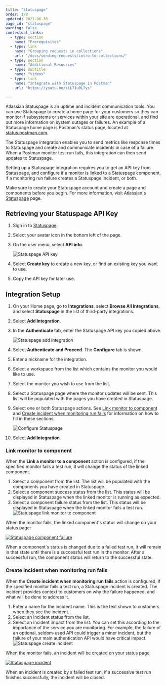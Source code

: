 ```yaml
---
title: "Statuspage"
order: 178
updated: 2021-06-30
page_id: "statuspage"
warning: false
contextual_links:
  - type: section
    name: "Prerequisites"
  - type: link
    name: "Grouping requests in collections"
    url: "/docs/sending-requests/intro-to-collections/"
  - type: section
    name: "Additional Resources"
  - type: subtitle
    name: "Videos"
  - type: link
    name: "Integrate with Statuspage in Postman"
    url: "https://youtu.be/siL7Iu9L7ys"

---
```


Atlassian Statuspage is an uptime and incident communication tools. You can use Statuspage to create a home page for your customers so they can monitor if subsystems or services within your site are operational, and find out more information on system outages or failures. An example of a Statuspage home page is Postman's status page, located at [status.postman.com](https://status.postman.com).

The Statuspage integration enables you to send metrics like response times to Statuspage and create and communicate incidents in case of a failure. When a Postman monitor test run fails, this integration can then send updates to Statuspage.

Setting up a Statuspage integration requires you to get an API key from Statuspage, and configure if a monitor is linked to a Statuspage component, if a monitoring run failure creates a Statuspage incident, or both.

Make sure to create your Statuspage account and create a page and components before you begin. For more information, visit Atlassian's [Statuspage](https://www.atlassian.com/software/statuspage) page.

## Retrieving your Statuspage API Key

1. Sign in to [Statuspage](https://manage.statuspage.io/login).
1. Select your avatar icon in the bottom left of the page.
1. On the user menu, select **API info**.

    ![Statuspage API key](https://assets.postman.com/postman-docs/statuspage-api-key.jpg)

1. Select **Create key** to create a new key, or find an existing key you want to use.
1. Copy the API key for later use.

## Integration Setup

1. On your Home page, go to **Integrations**, select **Browse All Integrations**, and select **Statuspage** in the list of third-party integrations.
1. Select **Add Integration**.
1. In the **Authenticate** tab, enter the Statuspage API key you copied above.

    ![Statuspage add integration](https://assets.postman.com/postman-docs/add-integration-statuspage.jpg)

1. Select **Authenticate and Proceed**. The **Configure** tab is shown.
1. Enter a nickname for the integration.
1. Select a workspace from the list which contains the monitor you would like to use.
1. Select the monitor you wish to use from the list.
1. Select a Statuspage page where the monitor updates will be sent. This list will be populated with the pages you have created in Statuspage.
1. Select one or both Statuspage actions. See [Link monitor to component](#link-monitor-to-component) and [Create incident when monitoring run fails](#create-incident-when-monitoring-run-fails) for information on how to fill in these sections.

    ![Configure Statuspage](https://assets.postman.com/postman-docs/configure-statuspage.jpg)

1. Select **Add Integration**.

### Link monitor to component

When the **Link a monitor to a component** action is configured, if the specified monitor fails a test run, it will change the status of the linked component.

1. Select a component from the list. The list will be populated with the components you have created in Statuspage.
1. Select a component success status from the list. This status will be displayed in Statuspage when the linked monitor is running as expected.
1. Select a component failure status from the list. This status will be displayed in Statuspage when the linked monitor fails a test run.
  ![Statuspage link monitor to component](https://assets.postman.com/postman-docs/statuspage-monitor-to-component.jpg)

When the monitor fails, the linked component's status will change on your status page:

[![Statuspage component failure](https://assets.postman.com/postman-docs/statuspage-component-fail.jpg)](https://assets.postman.com/postman-docs/statuspage-component-fail.jpg)

When a component's status is changed due to a failed test run, it will remain in that state until there is a successful test run in the monitor. After a successful run, the component status will return to the successful state.

### Create incident when monitoring run fails

When the **Create incident when monitoring run fails** action is configured, if the specified monitor fails a test run, a Statuspage incident is created. The incident provides context to customers on why the failure happened, and what will be done to address it.

1. Enter a name for the incident name. This is the text shown to customers when they see the incident.
1. Select an Incident status from the list.
1. Select an Incident impact from the list. You can set this according to the importance of the service you are monitoring. For example, the failure of an optional, seldom-used API could trigger a minor incident, but the failure of your main authentication API would have critical impact.
  ![Statuspage create incident](https://assets.postman.com/postman-docs/statuspage-create-incident.jpg)

When the monitor fails, an incident will be created on your status page:

[![Statuspage incident](https://assets.postman.com/postman-docs/statuspage-incident.jpg)](https://assets.postman.com/postman-docs/statuspage-incident.jpg)

When an incident is created by a failed test run, if a successive test run finishes successfully, the incident will be closed.
